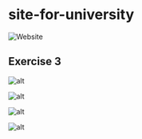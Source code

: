 # site-for-university

![Website](https://github.com/Grossman97/Website-links/blob/master/look.png)

## Exercise 3

![alt](https://github.com/Grossman97/Website-links/blob/master/exercise_3%20(1).png)

![alt](https://github.com/Grossman97/Website-links/blob/master/exercise_3%20(2).png)

![alt](https://github.com/Grossman97/Website-links/blob/master/exercise_3%20(3).png)

![alt](https://github.com/Grossman97/Website-links/blob/master/exercise_3%20(4).png)
